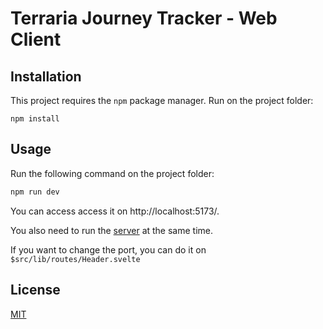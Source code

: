 # Terraria Journey Tracker - Web Client

## Installation

This project requires the `npm` package manager.
Run on the project folder:

```
npm install
```

## Usage

Run the following command on the project folder:

```sh
npm run dev
```

You can access access it on http://localhost:5173/.

You also need to run the [server](https://github.com/Jiripoz/terraria-journey-tracker-server) at the same time.


If you want to change the port, you can do it on `$src/lib/routes/Header.svelte`

## License

[MIT](https://choosealicense.com/licenses/mit/)
